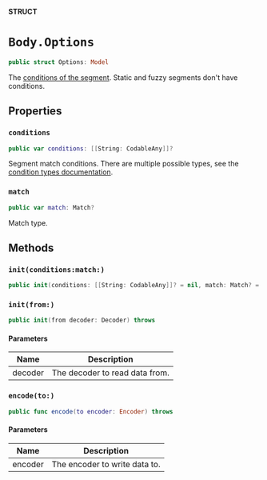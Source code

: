 **STRUCT**

# `Body.Options`

```swift
public struct Options: Model
```

The [conditions of the segment](https://mailchimp.com/help/save-and-manage-segments/). Static and fuzzy segments don't have conditions.

## Properties
### `conditions`

```swift
public var conditions: [[String: CodableAny]]?
```

Segment match conditions. There are multiple possible types, see the [condition types documentation](https://mailchimp.com/developer/marketing/docs/alternative-schemas/#segment-condition-schemas).

### `match`

```swift
public var match: Match?
```

Match type.

## Methods
### `init(conditions:match:)`

```swift
public init(conditions: [[String: CodableAny]]? = nil, match: Match? = nil)
```

### `init(from:)`

```swift
public init(from decoder: Decoder) throws
```

#### Parameters

| Name | Description |
| ---- | ----------- |
| decoder | The decoder to read data from. |

### `encode(to:)`

```swift
public func encode(to encoder: Encoder) throws
```

#### Parameters

| Name | Description |
| ---- | ----------- |
| encoder | The encoder to write data to. |
